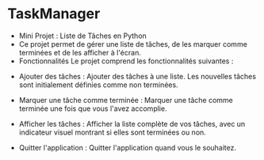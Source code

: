 # TaskManager
* Mini Projet : Liste de Tâches en Python
* Ce projet permet de gérer une liste de tâches, de les marquer comme terminées et de les afficher à l'écran.
* Fonctionnalités
Le projet comprend les fonctionnalités suivantes :

 - Ajouter des tâches : Ajouter des tâches à une liste. Les nouvelles tâches sont initialement définies comme non terminées.

 - Marquer une tâche comme terminée : Marquer une tâche comme terminée une fois que vous l'avez accomplie.

 - Afficher les tâches : Afficher la liste complète de vos tâches, avec un indicateur visuel montrant si elles sont terminées ou non.

 - Quitter l'application : Quitter l'application quand vous le souhaitez.

